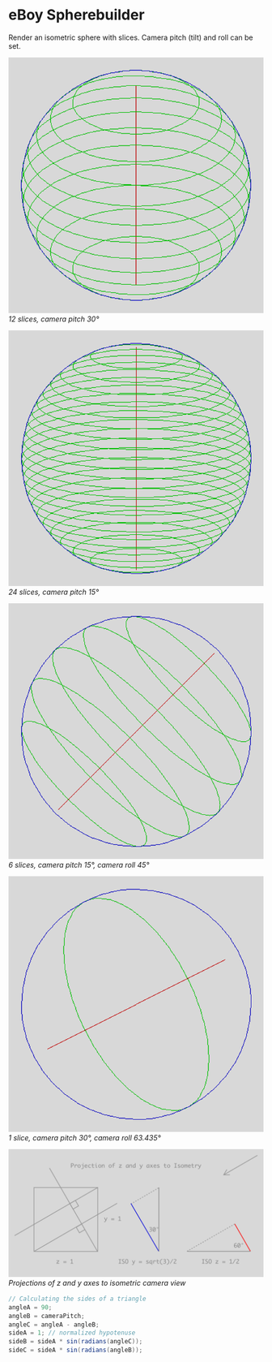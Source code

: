 # eBoy Spherebuilder

Render an isometric sphere with slices. Camera pitch (tilt) and roll can be set.

![Spherebuilder](media/sphere@12@30@0.png)
*12 slices, camera pitch 30°*

![Spherebuilder](media/sphere@24s@15@0.png)
*24 slices, camera pitch 15°*

![Spherebuilder](media/sphere@6s@15@45.png)
*6 slices, camera pitch 15°, camera roll 45°*

![Spherebuilder](media/sphere@1s@30@63.435.png)
*1 slice, camera pitch 30°, camera roll 63.435°*

![Iso View Geometry](media/ISO-view-geometry.png)
*Projections of z and y axes to isometric camera view*

```java
// Calculating the sides of a triangle
angleA = 90;
angleB = cameraPitch;
angleC = angleA - angleB;
sideA = 1; // normalized hypotenuse
sideB = sideA * sin(radians(angleC));
sideC = sideA * sin(radians(angleB));
```
